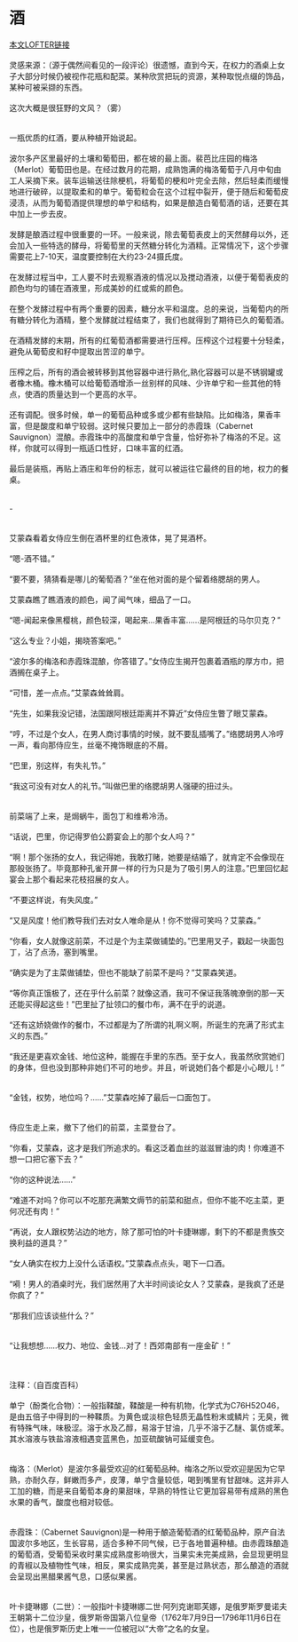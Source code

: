 ﻿<html>
  <head/>
  <body>
<h1>酒</h1>
<a href="https://tangyuan122625.lofter.com/post/1f8889f0_1ccc3225d">本文LOFTER链接</a><br><br>
灵感来源：（源于偶然间看见的一段评论）很遗憾，直到今天，在权力的酒桌上女子大部分时候仍被视作花瓶和配菜。某种欣赏把玩的资源，某种取悦点缀的饰品，某种可被采撷的东西。<br><br>这次大概是很狂野的文风？（雾）<br><br><br>一瓶优质的红酒，要从种植开始说起。<br><br>波尔多产区里最好的土壤和葡萄田，都在坡的最上面。裴芭比庄园的梅洛（Merlot）葡萄田也是。在经过数月的花期，成熟饱满的梅洛葡萄于八月中旬由工人采摘下来。装车运输送往除梗机，将葡萄的梗和叶完全去除，然后轻柔而缓慢地进行破碎，以提取柔和的单宁。葡萄粒会在这个过程中裂开，便于随后和葡萄皮浸渍，从而为葡萄酒提供理想的单宁和结构，如果是酿造白葡萄酒的话，还要在其中加上一步去皮。<br><br>发酵是酿酒过程中很重要的一环。一般来说，除去葡萄表皮上的天然酵母以外，还会加入一些特选的酵母，将葡萄里的天然糖分转化为酒精。正常情况下，这个步骤需要花上7-10天，温度要控制在大约23-24摄氏度。<br><br>在发酵过程当中，工人要不时去观察酒液的情况以及搅动酒液，以便于葡萄表皮的颜色均匀的铺在酒液里，形成美妙的红或紫的颜色。<br><br>在整个发酵过程中有两个重要的因素，糖分水平和温度。总的来说，当葡萄内的所有糖分转化为酒精，整个发酵就过程结束了，我们也就得到了期待已久的葡萄酒。<br><br>在酒精发酵的末期，所有的红葡萄酒都需要进行压榨。压榨这个过程要十分轻柔，避免从葡萄皮和籽中提取出苦涩的单宁。<br><br>压榨之后，所有的酒会被转移到其他容器中进行熟化,熟化容器可以是不锈钢罐或者橡木桶。橡木桶可以给葡萄酒增添一丝别样的风味、少许单宁和一些其他的特点，使酒的质量达到一个更高的水平。<br><br>还有调配。很多时候，单一的葡萄品种或多或少都有些缺陷。比如梅洛，果香丰富，但是酸度和单宁较弱。这时候只要加上一部分的赤霞珠（Cabernet Sauvignon）混酿。赤霞珠中的高酸度和单宁含量，恰好弥补了梅洛的不足。这样，你就可以得到一瓶适口性好，口味丰富的红酒。<br><br>最后是装瓶，再贴上酒庄和年份的标志，就可以被运往它最终的目的地，权力的餐桌。<br><br><br>- <br><br><br>艾蒙森看着女侍应生倒在酒杯里的红色液体，晃了晃酒杯。<br><br>“嗯-酒不错。”<br><br>“要不要，猜猜看是哪儿的葡萄酒？”坐在他对面的是个留着络腮胡的男人。<br><br>艾蒙森瞧了瞧酒液的颜色，闻了闻气味，细品了一口。<br><br>“嗯-闻起来像黑樱桃，颜色较深，喝起来…果香丰富……是阿根廷的马尔贝克？”<br><br>“这么专业？小姐，揭晓答案吧。”<br><br>“波尔多的梅洛和赤霞珠混酿，你答错了。”女侍应生揭开包裹着酒瓶的厚方巾，把酒搁在桌子上。<br><br>“可惜，差一点点。”艾蒙森耸耸肩。<br><br>“先生，如果我没记错，法国跟阿根廷距离并不算近”女侍应生瞥了眼艾蒙森。<br><br>“哼，不过是个女人，在男人商讨事情的时候，就不要乱插嘴了。”络腮胡男人冷哼一声，看向那侍应生，丝毫不掩饰眼底的不屑。<br><br>“巴里，别这样，有失礼节。”<br><br>“我这可没有对女人的礼节。”叫做巴里的络腮胡男人强硬的扭过头。<br><br><br>前菜端了上来，是焗蜗牛，面包丁和维希冷汤。<br><br>“话说，巴里，你记得罗伯公爵宴会上的那个女人吗？”<br><br>“啊！那个张扬的女人，我记得她，我敢打赌，她要是结婚了，就肯定不会像现在那般张扬了。毕竟那种孔雀开屏一样的行为只是为了吸引男人的注意。”巴里回忆起宴会上那个看起来花枝招展的女人。<br><br>“不要这样说，有失风度。”<br><br>“又是风度！他们教导我们去对女人唯命是从！你不觉得可笑吗？艾蒙森。”<br><br>“你看，女人就像这前菜，不过是个为主菜做铺垫的。”巴里用叉子，戳起一块面包丁，沾了点汤，塞到嘴里。<br><br>“确实是为了主菜做铺垫，但也不能缺了前菜不是吗？”艾蒙森笑道。<br><br>“等你真正饿极了，还在乎什么前菜？就像这酒，我可不保证我落魄潦倒的那一天还能买得起这些！”巴里扯了扯领口的餐巾布，满不在乎的说道。<br><br>“还有这娇娆做作的餐巾，不过都是为了所谓的礼啊义啊，所诞生的充满了形式主义的东西。”<br><br>“我还是更喜欢金钱、地位这种，能握在手里的东西。至于女人，我虽然欣赏她们的身体，但也没到那种非她们不可的地步。并且，听说她们各个都是小心眼儿！”<br><br><br>“金钱，权势，地位吗？……”艾蒙森吃掉了最后一口面包丁。<br><br><br>侍应生走上来，撤下了他们的前菜，主菜登台了。<br><br>“你看，艾蒙森，这才是我们所追求的。看这泛着血丝的滋滋冒油的肉！你难道不想一口把它塞下去？”<br><br>“你的这种说法……”<br><br>“难道不对吗？你可以不吃那充满繁文缛节的前菜和甜点，但你不能不吃主菜，更何况还有肉！”<br><br>“再说，女人跟权势沾边的地方，除了那可怕的叶卡捷琳娜，剩下的不都是贵族交换利益的道具？”<br><br>“女人确实在权力上没什么话语权。”艾蒙森点点头，喝下一口酒。<br><br>“嗬！男人的酒桌时光，我们居然用了大半时间谈论女人？艾蒙森，是我疯了还是你疯了？”<br><br>“那我们应该谈些什么？”<br><br><br>“让我想想……权力、地位、金钱…对了！西郊南部有一座金矿！”<br><br><br><br>注释：（自百度百科）<br><br>单宁（酚类化合物）：一般指鞣酸，鞣酸是一种有机物，化学式为C76H52O46，是由五倍子中得到的一种鞣质。为黄色或淡棕色轻质无晶性粉末或鳞片；无臭，微有特殊气味，味极涩。溶于水及乙醇，易溶于甘油，几乎不溶于乙醚、氯仿或苯。其水溶液与铁盐溶液相遇变蓝黑色，加亚硫酸钠可延缓变色。<br><br><br>梅洛：（Merlot）是波尔多最受欢迎的红葡萄品种。梅洛之所以受欢迎是因为它早熟，亦耐久存，鲜嫩而多产，皮薄，单宁含量较低，喝到嘴里有甘甜味。这并非人工加的糖，而是来自葡萄本身的果甜味，早熟的特性让它更加容易带有成熟的黑色水果的香气，酸度也相对较低。<br><br><br>赤霞珠：（Cabernet Sauvignon)是一种用于酿造葡萄酒的红葡萄品种，原产自法国波尔多地区，生长容易，适合多种不同气候，已于各地普遍种植。由赤霞珠酿造的葡萄酒，受葡萄采收时果实成熟度影响很大，当果实未完美成熟，会显现更明显的青椒以及植物性气味，相反，果实成熟完美，甚至是过熟状态，那么酿造的酒就会呈现出黑醋果酱气息，口感似果酱。<br><br><br>叶卡捷琳娜（二世）：一般指叶卡捷琳娜二世·阿列克谢耶芙娜，是俄罗斯罗曼诺夫王朝第十二位沙皇，俄罗斯帝国第八位皇帝（1762年7月9日—1796年11月6日在位），也是俄罗斯历史上唯一一位被冠以“大帝”之名的女皇。
  </body>
</html>
